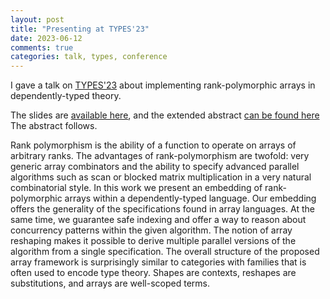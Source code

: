 ```yaml
---
layout: post
title: "Presenting at TYPES'23"
date: 2023-06-12
comments: true
categories: talk, types, conference
---
```


I gave a talk on [TYPES'23](https://types2023.webs.upv.es/) about
implementing rank-polymorphic arrays in dependently-typed theory.

The slides are [available here](/talks/2023-types), and the
extended abstract [can be found here](/pubs/2023-types-abstract.pdf)
The abstract follows.



Rank polymorphism is the ability of a function to operate on arrays of
arbitrary ranks. The advantages of rank-polymorphism are twofold: very
generic array combinators and the ability to specify advanced parallel
algorithms such as scan or blocked matrix multiplication in a very
natural combinatorial style. In this work we present an embedding of
rank-polymorphic arrays within a dependently-typed language. Our
embedding offers the generality of the specifications found in array
languages. At the same time, we guarantee safe indexing and offer a way
to reason about concurrency patterns within the given algorithm. The
notion of array reshaping makes it possible to derive multiple parallel
versions of the algorithm from a single specification. The overall
structure of the proposed array framework is surprisingly similar to
categories with families that is often used to encode type theory.
Shapes are contexts, reshapes are substitutions, and arrays are
well-scoped terms.
